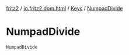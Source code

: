 [fritz2](../../index.md) / [io.fritz2.dom.html](../index.md) / [Keys](index.md) / [NumpadDivide](./-numpad-divide.md)

# NumpadDivide

`NumpadDivide`
